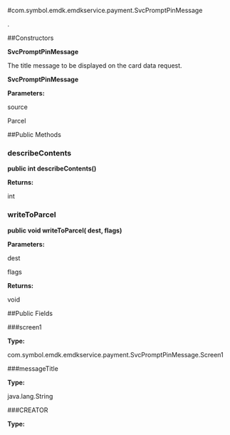 #com.symbol.emdk.emdkservice.payment.SvcPromptPinMessage

.



##Constructors

**SvcPromptPinMessage**

The title message to be displayed on the card data request.

**SvcPromptPinMessage**



**Parameters:**

source



Parcel

##Public Methods

### describeContents

**public int describeContents()**



**Returns:**

int

### writeToParcel

**public void writeToParcel( dest,  flags)**



**Parameters:**

dest

flags

**Returns:**

void

##Public Fields

###screen1



**Type:**

com.symbol.emdk.emdkservice.payment.SvcPromptPinMessage.Screen1

###messageTitle



**Type:**

java.lang.String

###CREATOR



**Type:**

<any>

